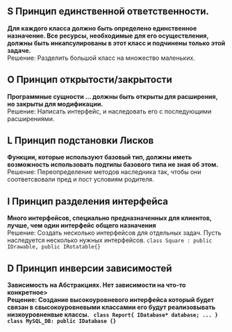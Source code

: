 ## S Принцип единственной ответственности.
<b>Для каждого класса должно быть определено единственное назначение. 
Все ресурсы, необходимые для его осуществления, должны быть инкапсулированы 
в этот класс и подчинены только этой задаче.</b>  
Решение: Разделить большой класс на множество маленьких.
## O Принцип открытости/закрытости
<b>Программные сущности … должны быть открыты для расширения, но закрыты для модификации.</b>  
Решение: Написать интерфейс, и наследовать его с последующими расширениями.
## L Принцип подстановки Лисков
<b>Функции, которые используют базовый тип, должны иметь возможность использовать подтипы базового типа не зная об этом.</b>  
Решение: Переопределение методов наследника так, чтобы они соответсвовали пред и пост условиям родителя.
## I Принцип разделения интерфейса
<b>Много интерфейсов, специально предназначенных для клиентов, лучше, чем один интерфейс общего назначения</b>  
Решение: Создать несколько интерфейсов для отдельных задач. Пусть наследуется несколько нужных интерфейсов. 
`class Square : public IDrawable, public IRotatable{}`
## D Принцип инверсии зависимостей
<b>Зависимость на Абстракциях. Нет зависимости на что-то конкретное>  
Рещение: Создание высокоуровневого интерфейса который будет связан в свысокоуровневыми классамии его будут реализовывать низкоуровненвые классы.
` class Report{ IDatabase* database; ... } class MySQL_DB: public IDatabase {}`

